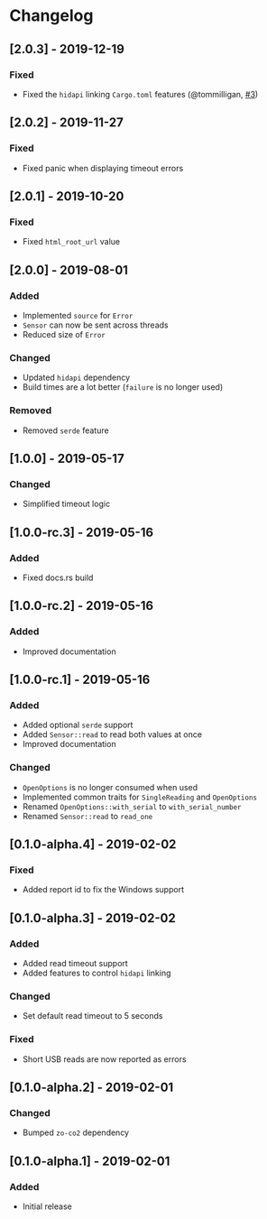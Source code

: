 # Changelog

## [2.0.3] - 2019-12-19

### Fixed

- Fixed the `hidapi` linking `Cargo.toml` features (@tommilligan, [#3](https://github.com/lnicola/co2mon/pull/3))

## [2.0.2] - 2019-11-27

### Fixed

- Fixed panic when displaying timeout errors

## [2.0.1] - 2019-10-20

### Fixed

- Fixed `html_root_url` value

## [2.0.0] - 2019-08-01

### Added

- Implemented `source` for `Error`
- `Sensor` can now be sent across threads
- Reduced size of `Error`

### Changed

- Updated `hidapi` dependency
- Build times are a lot better (`failure` is no longer used)

### Removed

- Removed `serde` feature

## [1.0.0] - 2019-05-17

### Changed

- Simplified timeout logic

## [1.0.0-rc.3] - 2019-05-16

### Added

- Fixed docs.rs build

## [1.0.0-rc.2] - 2019-05-16

### Added

- Improved documentation

## [1.0.0-rc.1] - 2019-05-16

### Added

- Added optional `serde` support
- Added `Sensor::read` to read both values at once
- Improved documentation

### Changed

- `OpenOptions` is no longer consumed when used
- Implemented common traits for `SingleReading` and `OpenOptions`
- Renamed `OpenOptions::with_serial` to `with_serial_number`
- Renamed `Sensor::read` to `read_one`

## [0.1.0-alpha.4] - 2019-02-02

### Fixed

- Added report id to fix the Windows support

## [0.1.0-alpha.3] - 2019-02-02

### Added

- Added read timeout support
- Added features to control `hidapi` linking

### Changed

- Set default read timeout to 5 seconds

### Fixed

- Short USB reads are now reported as errors

## [0.1.0-alpha.2] - 2019-02-01

### Changed

- Bumped `zo-co2` dependency

## [0.1.0-alpha.1] - 2019-02-01

### Added

- Initial release
